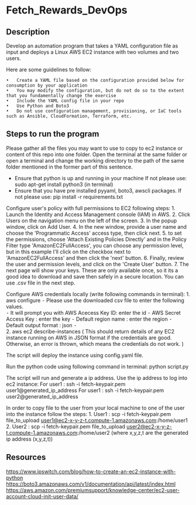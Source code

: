 # Fetch_Rewards_DevOps

## Description
Develop an automation program that takes a YAML configuration file as input and deploys a Linux AWS EC2 instance with two volumes and two users.

Here are some guidelines to follow:

	•	Create a YAML file based on the configuration provided below for consumption by your application
	•	You may modify the configuration, but do not do so to the extent that you fundamentally change the exercise
	•	Include the YAML config file in your repo
	•	Use Python and Boto3
	•	Do not use configuration management, provisioning, or IaC tools such as Ansible, CloudFormation, Terraform, etc.

## Steps to run the program

Please gather all the files you may want to use to copy to ec2 instance or content of this repo into one folder.  Open the terminal at the same folder or open a terminal and change the working directory to the path of the same folder
mentioned in the former part of this sentence. 

- Ensure that python is up and running in your machine 
	If not please use:  sudo apt-get install python3  (in terminal)
- Ensure that you have pre installed pyyaml, boto3, awscli packages. 
	If not please use:  pip install -r requirements.txt
 
Configure user's policy with full permissions to EC2 following steps:
	1.	Launch the Identity and Access Management console (IAM) in AWS. 
	2.	Click Users on the navigation menu on the left of the screen. 
	3.	In the popup window, click on Add User. 
	4.	In the new window, provide a user name and choose the 'Programmatic Access' access type, then click next. 
	5.	to set the permissions, choose 'Attach Existing Policies Directly' and in the Policy Filter type 'AmazonEC2FullAccess', you can choose any permission level, but in this example I'll click on the checkbox next to 'AmazonEC2FullAccess' and then click the 'next' button. 
	6.	Finally, review the user and permission levels, and click on the 'Create User' button. 
	7.	The next page will show your keys. These are only available once, so it its a good idea to download and save then safely in a secure location. You can use .csv file in the next step.

Configure AWS credentials locally (write following commands in terminal):
	1.	aws configure 
	⁃	Please use the downloaded csv file to enter the following values. 	
	⁃	It will prompt you with AWS Acecess Key ID: enter the id
	⁃		AWS Secret Access Key : enter the key 
	⁃		Default region name : enter the region 
	⁃	    Default output format : json 
	⁃	
	2.		aws ec2 describe-instances ( This should return details of any EC2 instance running on AWS in JSON format if the credentials are good. Otherwise, an error is thrown, which means the credentials do not work. )

The script will deploy the instance using config.yaml file.

Run the python code using following command in terminal:
	python script.py
	
The script will run and generate a ip address. Use the ip address to log into ec2 instance:
	For user1 :  ssh -i fetch-keypair.pem user1@generated_ip_address
	For user1 :  ssh -i fetch-keypair.pem user2@generated_ip_address

In order to copy file to the user from your local machine to one of the user into the instance follow the steps:
	1.	User1 : scp -i fetch-keypair.pem file_to_upload user1@ec2-x-y-z-t.compute-1.amazonaws.com:/home/user1
	2.		User2 : scp -i fetch-keypair.pem file_to_upload user2@ec2-x-y-z-t.compute-1.amazonaws.com:/home/user2
	(where x,y,z,t are the generated ip address (x,y,z,t))
	

## Resources

https://www.ipswitch.com/blog/how-to-create-an-ec2-instance-with-python
https://boto3.amazonaws.com/v1/documentation/api/latest/index.html
https://aws.amazon.com/premiumsupport/knowledge-center/ec2-user-account-cloud-init-user-data/	

